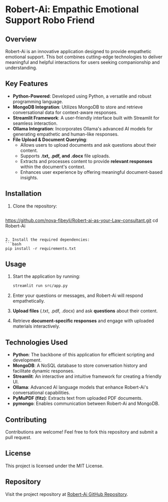 # Robert-Ai: Empathic Emotional Support Robo Friend

## Overview

Robert-Ai is an innovative application designed to provide empathetic emotional support. This bot combines cutting-edge technologies to deliver meaningful and helpful interactions for users seeking companionship and understanding.

## Key Features

- **Python-Powered**: Developed using Python, a versatile and robust programming language.
- **MongoDB Integration**: Utilizes MongoDB to store and retrieve conversational data for context-aware responses.
- **Streamlit Framework**: A user-friendly interface built with Streamlit for seamless interaction.
- **Ollama Integration**: Incorporates Ollama's advanced AI models for generating empathetic and human-like responses.
- **File Upload & Document Querying**:
  - Allows users to upload documents and ask questions about their content.
  - Supports **.txt, .pdf, and .docx** file uploads.
  - Extracts and processes content to provide **relevant responses** within the document's context.
  - Enhances user experience by offering meaningful document-based insights.

## Installation

1. Clone the repository:

   ```bash
https://github.com/nova-fibeyli/Robert-ai-as-your-Law-consultant.git
   cd Robert-Ai
   ```

2. Install the required dependencies:
   ```bash
   pip install -r requirements.txt
   ```

## Usage

1. Start the application by running:

   ```bash
   streamlit run src/app.py
   ```

2. Enter your questions or messages, and Robert-Ai will respond empathetically.
3. **Upload files** (.txt, .pdf, .docx) and ask **questions** about their content.
4. Retrieve **document-specific responses** and engage with uploaded materials interactively.

## Technologies Used

- **Python**: The backbone of this application for efficient scripting and development.
- **MongoDB**: A NoSQL database to store conversation history and facilitate dynamic responses.
- **Streamlit**: An interactive and intuitive framework for creating a friendly UI.
- **Ollama**: Advanced AI language models that enhance Robert-Ai's conversational capabilities.
- **PyMuPDF (fitz)**: Extracts text from uploaded PDF documents.
- **pymongo**: Enables communication between Robert-Ai and MongoDB.

## Contributing

Contributions are welcome! Feel free to fork this repository and submit a pull request.

## License

This project is licensed under the MIT License.

## Repository

Visit the project repository at [Robert-Ai GitHub Repository](https://github.com/nova-fibeyli/Robert-Ai.git).
